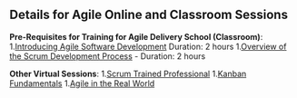 Details for Agile Online and Classroom Sessions
-----------------------------------------------

**Pre-Requisites for Training for Agile Delivery School (Classroom)**:
1.[Introducing Agile Software Development](https://mylearning.accenture.com/accenture/lang-en/management/LMS_ActDetails.asp?ActId=681721) Duration: 2 hours
1.[Overview of the Scrum Development Process](https://mylearning.accenture.com/accenture/lang-en/management/LMS_ActDetails.asp?UserMode=0&ActivityId=898923) - Duration: 2 hours

**Other Virtual Sessions**:
1.[Scrum Trained Professional](https://mylearning.accenture.com/myl-ui/learner/activityDetails?referrer=search&activityID=1172326)
1.[Kanban Fundamentals](https://mylearning.accenture.com/myl-ui/learner/activityDetails?activityID=1284902)
1.[Agile in the Real World](https://mylearning.accenture.com/myl-ui/learner/activityDetails?activityID=1284906)
